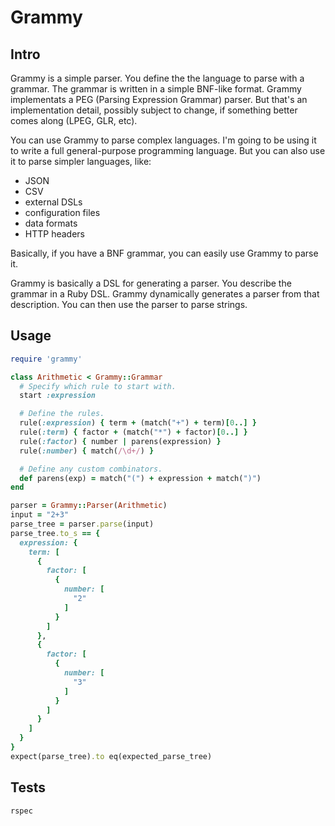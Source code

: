 # Grammy

## Intro

Grammy is a simple parser.
You define the the language to parse with a grammar.
The grammar is written in a simple BNF-like format.
Grammy implementats a PEG (Parsing Expression Grammar) parser.
But that's an implementation detail, possibly subject to change,
if something better comes along (LPEG, GLR, etc).

You can use Grammy to parse complex languages.
I'm going to be using it to write a full general-purpose programming language.
But you can also use it to parse simpler languages, like:

- JSON
- CSV
- external DSLs
- configuration files
- data formats
- HTTP headers

Basically, if you have a BNF grammar,
you can easily use Grammy to parse it.

Grammy is basically a DSL for generating a parser.
You describe the grammar in a Ruby DSL.
Grammy dynamically generates a parser from that description.
You can then use the parser to parse strings.

## Usage

~~~ ruby
require 'grammy'

class Arithmetic < Grammy::Grammar
  # Specify which rule to start with.
  start :expression

  # Define the rules.
  rule(:expression) { term + (match("+") + term)[0..] }
  rule(:term) { factor + (match("*") + factor)[0..] }
  rule(:factor) { number | parens(expression) }
  rule(:number) { match(/\d+/) }

  # Define any custom combinators.
  def parens(exp) = match("(") + expression + match(")")
end

parser = Grammy::Parser(Arithmetic)
input = "2+3"
parse_tree = parser.parse(input)
parse_tree.to_s == {
  expression: {
    term: [
      {
        factor: [
          {
            number: [
              "2"
            ]
          }
        ]
      },
      {
        factor: [
          {
            number: [
              "3"
            ]
          }
        ]
      }
    ]
  }
}
expect(parse_tree).to eq(expected_parse_tree)

~~~

## Tests

~~~ shell
rspec
~~~
